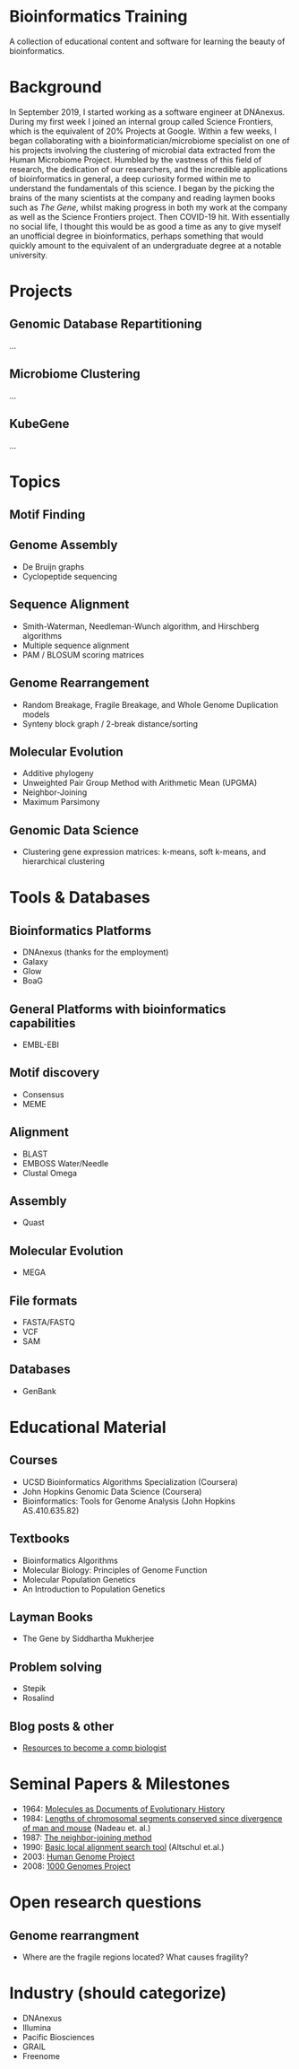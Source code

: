 # Bioinformatics Training
A collection of educational content and software for learning the beauty of bioinformatics.

# Background
In September 2019, I started working as a software engineer at DNAnexus. During my first week I joined an internal group called Science Frontiers, which is the equivalent of 20% Projects at Google. Within a few weeks, I began collaborating with a bioinformatician/microbiome specialist on one of his projects involving the clustering of microbial data extracted from the Human Microbiome Project. Humbled by the vastness of this field of research, the dedication of our researchers, and the incredible applications of bioinformatics in general, a deep curiosity formed within me to understand the fundamentals of this science. I began by the picking the brains of the many scientists at the company and reading laymen books such as _The Gene_, whilst making progress in both my work at the company as well as the Science Frontiers project. Then COVID-19 hit. With essentially no social life, I thought this would be as good a time as any to give myself an unofficial degree in bioinformatics, perhaps something that would quickly amount to the equivalent of an undergraduate degree at a notable university.

# Projects
## Genomic Database Repartitioning
...
## Microbiome Clustering
...
## KubeGene
...

# Topics
## Motif Finding
## Genome Assembly
* De Bruijn graphs 
* Cyclopeptide sequencing
## Sequence Alignment
* Smith-Waterman, Needleman-Wunch algorithm, and Hirschberg algorithms
* Multiple sequence alignment
* PAM / BLOSUM scoring matrices
## Genome Rearrangement
* Random Breakage, Fragile Breakage, and Whole Genome Duplication models
* Synteny block graph / 2-break distance/sorting
## Molecular Evolution
* Additive phylogeny
* Unweighted Pair Group Method with Arithmetic Mean (UPGMA)
* Neighbor-Joining
* Maximum Parsimony
## Genomic Data Science
* Clustering gene expression matrices: k-means, soft k-means, and hierarchical clustering

# Tools & Databases
## Bioinformatics Platforms
* DNAnexus (thanks for the employment)
* Galaxy
* Glow
* BoaG
## General Platforms with bioinformatics capabilities
* EMBL-EBI
## Motif discovery
* Consensus
* MEME
## Alignment
* BLAST
* EMBOSS Water/Needle
* Clustal Omega
## Assembly
* Quast
## Molecular Evolution
* MEGA
## File formats
* FASTA/FASTQ
* VCF
* SAM
## Databases
* GenBank

# Educational Material
## Courses
* UCSD Bioinformatics Algorithms 
  Specialization (Coursera)
* John Hopkins Genomic Data Science (Coursera)
* Bioinformatics: Tools for Genome Analysis (John Hopkins AS.410.635.82)
## Textbooks
* Bioinformatics Algorithms
* Molecular Biology: Principles of Genome Function
* Molecular Population Genetics
* An Introduction to Population Genetics
## Layman Books
* The Gene by Siddhartha Mukherjee
## Problem solving
* Stepik
* Rosalind
## Blog posts & other
* [Resources to become a comp biologist](https://medium.com/deena-does-data-science/resources-to-become-a-computational-biologist-outside-of-academia-39336a6d2059)

# Seminal Papers & Milestones
* 1964: [Molecules as Documents of Evolutionary History](http://web.gps.caltech.edu/~tsai/files/GreatPapers/ZuckerkandlPauling_1965.pdf)
* 1984: [Lengths of chromosomal segments conserved since divergence of man and mouse](https://www.pnas.org/content/81/3/814.short) (Nadeau et. al.)
* 1987: [The neighbor-joining method](https://academic.oup.com/mbe/article/4/4/406/1029664)
* 1990: [Basic local alignment search tool](https://pubmed.ncbi.nlm.nih.gov/2231712/) (Altschul et.al.)
* 2003: [Human Genome Project](https://en.wikipedia.org/wiki/Human_Genome_Project)
* 2008: [1000 Genomes Project](https://en.wikipedia.org/wiki/1000_Genomes_Project)

# Open research questions
## Genome rearrangment
* Where are the fragile regions located? What causes fragility?

# Industry (should categorize)
* DNAnexus
* Illumina
* Pacific Biosciences
* GRAIL
* Freenome